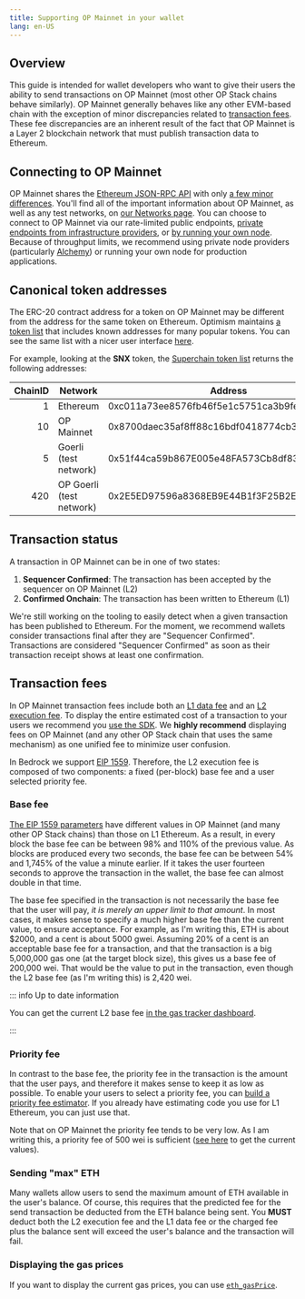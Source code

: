 ```yaml
---
title: Supporting OP Mainnet in your wallet
lang: en-US
---
```


## Overview

This guide is intended for wallet developers who want to give their users the ability to send transactions on OP Mainnet (most other OP Stack chains behave similarly).
OP Mainnet generally behaves like any other EVM-based chain with the exception of minor discrepancies related to [transaction fees](#transaction-fees).
These fee discrepancies are an inherent result of the fact that OP Mainnet is a Layer 2 blockchain network that must publish transaction data to Ethereum.

## Connecting to OP Mainnet

OP Mainnet shares the [Ethereum JSON-RPC API](https://eth.wiki/json-rpc/API) with only [a few minor differences](../developers/build/json-rpc.md).
You'll find all of the important information about OP Mainnet, as well as any test networks, on [our Networks page](../useful-tools/networks.md).
You can choose to connect to OP Mainnet via our rate-limited public endpoints, [private endpoints from infrastructure providers](../useful-tools/networks.md), or [by running your own node](../developers/build/run-a-node/).
Because of throughput limits, we recommend using private node providers (particularly [Alchemy](https://www.alchemy.com/optimism)) or running your own node for production applications.

## Canonical token addresses

The ERC-20 contract address for a token on OP Mainnet may be different from the address for the same token on Ethereum.
Optimism maintains [a token list](https://static.optimism.io/optimism.tokenlist.json) that includes known addresses for many popular tokens.
You can see the same list with a nicer user interface [here](https://tokenlists.org/token-list?url=https://static.optimism.io/optimism.tokenlist.json).

For example, looking at the **SNX** token, the [Superchain token list](https://static.optimism.io/optimism.tokenlist.json) returns the following addresses:

| ChainID | Network | Address |
| -: | - | - |
| 1  | Ethereum    | 0xc011a73ee8576fb46f5e1c5751ca3b9fe0af2a6f |
| 10 | OP Mainnet    | 0x8700daec35af8ff88c16bdf0418774cb3d7599b4
| 5 | Goerli (test network) | 0x51f44ca59b867E005e48FA573Cb8df83FC7f7597
| 420 | OP Goerli (test network) | 0x2E5ED97596a8368EB9E44B1f3F25B2E813845303



## Transaction status

A transaction in OP Mainnet can be in one of two states:

1. **Sequencer Confirmed**: The transaction has been accepted by the sequencer on OP Mainnet (L2)
2. **Confirmed Onchain**: The transaction has been written to Ethereum (L1)

We're still working on the tooling to easily detect when a given transaction has been published to Ethereum.
For the moment, we recommend wallets consider transactions final after they are "Sequencer Confirmed".
Transactions are considered "Sequencer Confirmed" as soon as their transaction receipt shows at least one confirmation.



## Transaction fees

In OP Mainnet transaction fees include both an [L1 data fee](../developers/build/transaction-fees.md#estimating-the-l1-data-fee) and an [L2 execution fee](../developers/build/transaction-fees.md#the-l2-execution-fee). 
To display the entire estimated cost of a transaction to your users we recommend you [use the SDK](https://github.com/ethereum-optimism/optimism-tutorial/tree/main/sdk-estimate-gas).
We **highly recommend** displaying fees on OP Mainnet (and any other OP Stack chain that uses the same mechanism) as one unified fee to minimize user confusion.


In Bedrock we support [EIP 1559](https://eips.ethereum.org/EIPS/eip-1559).
Therefore, the L2 execution fee is composed of two components: a fixed (per-block) base fee and a user selected priority fee.


### Base fee

[The EIP 1559 parameters](../developers/bedrock/differences.md#eip-1559) have different values in OP Mainnet (and many other OP Stack chains) than those on L1 Ethereum.
As a result, in every block the base fee can be between 98% and 110% of the previous value. 
As blocks are produced every two seconds, the base fee can be between 54% and 1,745% of the value a minute earlier.
If it takes the user fourteen seconds to approve the transaction in the wallet, the base fee can almost double in that time.

The base fee specified in the transaction is not necessarily the base fee that the user will pay, *it is merely an upper limit to that amount*.
In most cases, it makes sense to specify a much higher base fee than the current value, to ensure acceptance. 
For example, as I'm writing this, ETH is about $2000, and a cent is about 5000 gwei. 
Assuming 20% of a cent is an acceptable base fee for a transaction, and that the transaction is a big 5,000,000 gas one (at the target block size), this gives us a base fee of 200,000 wei. 
That would be the value to put in the transaction, even though the L2 base fee (as I'm writing this) is 2,420 wei. 

::: info Up to date information

You can get the current L2 base fee [in the gas tracker dashboard](https://optimism.io/gas-tracker).

:::


### Priority fee

In contrast to the base fee, the priority fee in the transaction is the amount that the user pays, and therefore it makes sense to keep it as low as possible.
To enable your users to select a priority fee, you can [build a priority fee estimator](https://docs.alchemy.com/docs/how-to-build-a-gas-fee-estimator-using-eip-1559).
If you already have estimating code you use for L1 Ethereum, you can just use that.

Note that on OP Mainnet the priority fee tends to be very low. 
As I am writing this, a priority fee of 500 wei is sufficient ([see here](https://optimism.io/gas-tracker) to get the current values).



### Sending "max" ETH

Many wallets allow users to send the maximum amount of ETH available in the user's balance.
Of course, this requires that the predicted fee for the send transaction be deducted from the ETH balance being sent.
You **MUST** deduct both the L2 execution fee and the L1 data fee or the charged fee plus the balance sent will exceed the user's balance and the transaction will fail.

### Displaying the gas prices

If you want to display the current gas prices, you can use [`eth_gasPrice`](https://docs.alchemy.com/reference/eth-gasprice).